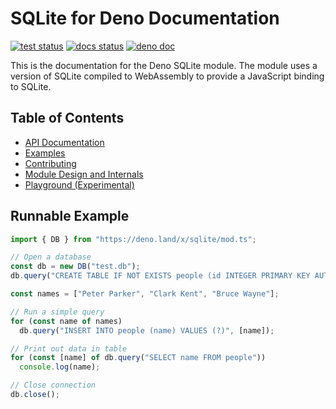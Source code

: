 # SQLite for Deno Documentation

[![test status](https://github.com/dyedgreen/deno-sqlite/workflows/tests/badge.svg?branch=master)](https://github.com/dyedgreen/deno-sqlite/actions)
[![docs status](https://github.com/dyedgreen/deno-sqlite/workflows/docs/badge.svg?branch=master)][docs-web]
[![deno doc](https://doc.deno.land/badge.svg)][docs-deno]

[docs-deno]: https://deno.land/x/sqlite
[docs-web]: https://dyedgreen.github.io/deno-sqlite/

This is the documentation for the Deno SQLite module. The module
uses a version of SQLite compiled to WebAssembly to provide a
JavaScript binding to SQLite.

## Table of Contents

- [API Documentation](api.md)
- [Examples](examples.md)
- [Contributing](contributing.md)
- [Module Design and Internals](design.md)
- [Playground (Experimental)](https://dyedgreen.github.io/deno-sqlite/playground/)

## Runnable Example

```javascript
import { DB } from "https://deno.land/x/sqlite/mod.ts";

// Open a database
const db = new DB("test.db");
db.query("CREATE TABLE IF NOT EXISTS people (id INTEGER PRIMARY KEY AUTOINCREMENT, name TEXT)");

const names = ["Peter Parker", "Clark Kent", "Bruce Wayne"];

// Run a simple query
for (const name of names)
  db.query("INSERT INTO people (name) VALUES (?)", [name]);

// Print out data in table
for (const [name] of db.query("SELECT name FROM people"))
  console.log(name);

// Close connection
db.close();
```
